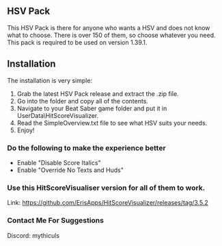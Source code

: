 ## HSV Pack

This HSV Pack is there for anyone who wants a HSV and does not know what to choose.
There is over 150 of them, so choose whatever you need. This pack is required to be used on version 1.39.1.

## Installation

The installation is very simple:

1. Grab the latest HSV Pack release and extract the .zip file.
2. Go into the folder and copy all of the contents.
3. Navigate to your Beat Saber game folder and put it in UserData\HitScoreVisualizer.
4. Read the SimpleOverview.txt file to see what HSV suits your needs.
5. Enjoy!

### Do the following to make the experience better

- Enable "Disable Score Italics"
- Enable "Override No Texts and Huds"

### Use this HitScoreVisualiser version for all of them to work.
Link: https://github.com/ErisApps/HitScoreVisualizer/releases/tag/3.5.2

### Contact Me For Suggestions
Discord: mythiculs
